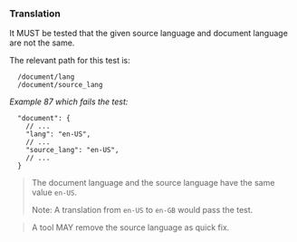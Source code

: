 ### Translation

It MUST be tested that the given source language and document language are not the same.

The relevant path for this test is:

```
  /document/lang
  /document/source_lang
```

*Example 87 which fails the test:*

```
  "document": {
    // ...
    "lang": "en-US",
    // ...
    "source_lang": "en-US",
    // ...
  }
```

> The document language and the source language have the same value `en-US`.
>
> Note: A translation from `en-US` to `en-GB` would pass the test.

> A tool MAY remove the source language as quick fix.
